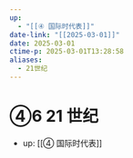 ```yaml
---
up:
  - "[[④ 国际时代表]]"
date-link: "[[2025-03-01]]"
date: 2025-03-01
ctime-p: 2025-03-01T13:28:58
aliases:
  - 21世纪
---
```


# ④6 21 世纪

- up: [[④ 国际时代表]]
